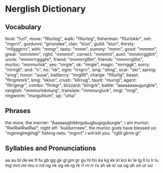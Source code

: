 # Nerglish Dictionary

## Vocabulary

feral: "furl",
move: "flllurlog",
walk: "flllurlog",
fisherman: "fllurlokkr",
net: "mgrrrl",
gordunni: "grrundee",
clan: "klun",
guild: "klun",
thirsty: "mllgggrrrr",
with: "mmgr",
tasty: "mmm",
yummy: "mmm",
good: "mmmm",
great: "mmmmm",
right: "mmmml",
correct: "mmmml",
aunt: "mmmrrggllm",
uncle: "mmmrrrggglm",
friend: "mmmrrglllm",
friends: "mmmrrglllm",
murloc: "mmmurlok",
yes: "mrgle",
ok: "mrgle",
magic: "mrrrggk",
sorry: "mrrrgll",
and: "n",
no: "nk",
ogre: "rrrgrrr",
sing: "shng",
scar: "skr",
spring: "srng",
honor: "uuua",
battlecry: "mrglllll",
charge: "flllurllg",
beast: "flrrgmmrk",
king: "kklun",
crush: "kllrrug",
taunt: "murrgl",
agent: "fllrrgmgr",
combo: "flrrkgr",
blizzard: "blrrgrk",
battle: "aaaaaaaaugurgble",
nerglish: "mmmurlokmurg",
translate: "mmmurglurk",
mrgl: "mrgl",
ringworm: "murguhlum",
up: "urka"

## Phrases

the more, the merrier: "Aaaaaughibbrgubugbugrguburgle",
i am murloc: "RwlRwlRwlRwl",
night elf: "kuldurrreee",
the murloc gods have blessed us: "mglrmglmglmgl"
fishing nets: "mgrrrl"
i will kill you: "rgllll glrrm gl"

## Syllables and Pronunciations

aa
au
bl
de
ee
fl
fu
gb
gg
gk
gl
gm
gr
gu
hl
hn
ka
kg
kk
kl
km
kr
le
lg
ll
lo
lr
lu
mg
mm
mr
mu
n
nd
ng
nk
og
ok
rg
rk
rl
rn
rr
ru
sh
sk
sr
ua
ug
uh
un
ur
uu